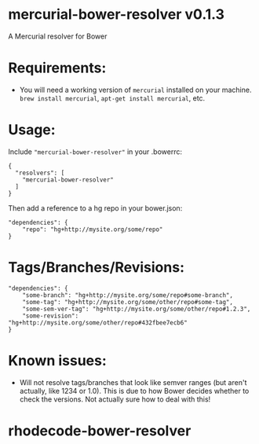 # mercurial-bower-resolver v0.1.3
A Mercurial resolver for Bower

# Requirements:
* You will need a working version of `mercurial` installed on your machine. `brew install mercurial`, `apt-get install mercurial`, etc.

# Usage:

Include `"mercurial-bower-resolver"` in your .bowerrc:

    {
      "resolvers": [
        "mercurial-bower-resolver"
      ]
    }

Then add a reference to a hg repo in your bower.json:

    "dependencies": {
        "repo": "hg+http://mysite.org/some/repo"
    }


# Tags/Branches/Revisions:

    "dependencies": {
        "some-branch": "hg+http://mysite.org/some/repo#some-branch",
        "some-tag": "hg+http://mysite.org/some/other/repo#some-tag",
        "some-sem-ver-tag": "hg+http://mysite.org/some/other/repo#1.2.3",
        "some-revision":  "hg+http://mysite.org/some/other/repo#432fbee7ecb6"
    }

# Known issues:

* Will not resolve tags/branches that look like semver ranges (but aren't actually, like 1234 or 1.0). This is due to how Bower decides whether to check the versions. Not actually sure how to deal with this!

# rhodecode-bower-resolver

